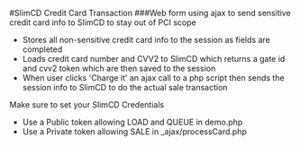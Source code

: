 #SlimCD Credit Card Transaction
###Web form using ajax to send sensitive credit card info to SlimCD to stay out of PCI scope
* Stores all non-sensitive credit card info to the session as fields are completed
* Loads credit card number and CVV2 to SlimCD which returns a gate id and cvv2 token which are then saved to the session
* When user clicks 'Charge it' an ajax call to a php script then sends the session info to SlimCD to do the actual sale transaction

Make sure to set your SlimCD Credentials
* Use a Public token allowing LOAD and QUEUE in demo.php
* Use a Private token allowing SALE in _ajax/processCard.php